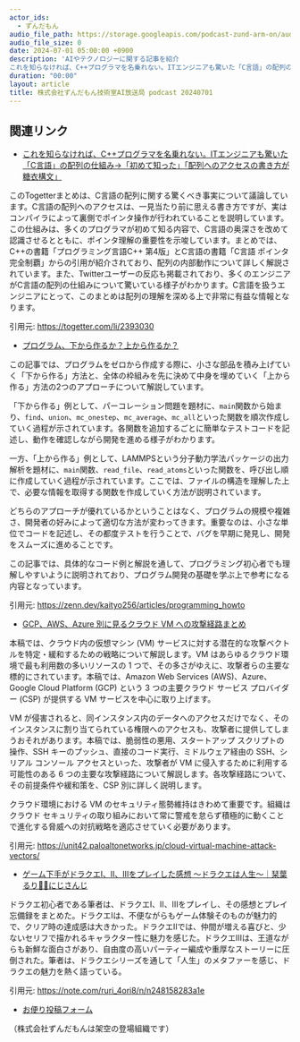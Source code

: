 ```yaml
---
actor_ids:
  - ずんだもん
audio_file_path: https://storage.googleapis.com/podcast-zund-arm-on/audio/株式会社ずんだもん技術室AI放送局_podcast_20240701.mp3
audio_file_size: 0
date: 2024-07-01 05:00:00 +0900
description: 'AIやテクノロジーに関する記事を紹介  
これを知らなければ、C++プログラマを名乗れない。ITエンジニアも驚いた「C言語」の配列の仕組み→「初めて知った」「配列へのアクセスの書き方が糖衣構文」、プログラム、下から作るか？上から作るか？、GCP、AWS、Azure 別に見るクラウド VM への攻撃経路まとめ、ゲーム下手がドラクエⅠ、Ⅱ、Ⅲをプレイした感想 ～ドラクエは人生～｜栞葉るり🚓🐾にじさんじ'
duration: "00:00"
layout: article
title: 株式会社ずんだもん技術室AI放送局 podcast 20240701
---
```


## 関連リンク


- [これを知らなければ、C++プログラマを名乗れない。ITエンジニアも驚いた「C言語」の配列の仕組み→「初めて知った」「配列へのアクセスの書き方が糖衣構文」](https://togetter.com/li/2393030)  


このTogetterまとめは、C言語の配列に関する驚くべき事実について議論しています。C言語の配列へのアクセスは、一見当たり前に思える書き方ですが、実はコンパイラによって裏側でポインタ操作が行われていることを説明しています。この仕組みは、多くのプログラマが初めて知る内容で、C言語の奥深さを改めて認識させるとともに、ポインタ理解の重要性を示唆しています。まとめでは、C++の書籍「プログラミング言語C++ 第4版」とC言語の書籍「C言語 ポインタ完全制覇」からの引用が紹介されており、配列の内部動作について詳しく解説されています。また、Twitterユーザーの反応も掲載されており、多くのエンジニアがC言語の配列の仕組みについて驚いている様子がわかります。C言語を扱うエンジニアにとって、このまとめは配列の理解を深める上で非常に有益な情報となります。 


引用元: https://togetter.com/li/2393030


- [プログラム、下から作るか？上から作るか？](https://zenn.dev/kaityo256/articles/programming_howto)  


この記事では、プログラムをゼロから作成する際に、小さな部品を積み上げていく「下から作る」方法と、全体の枠組みを先に決めて中身を埋めていく「上から作る」方法の2つのアプローチについて解説しています。

「下から作る」例として、パーコレーション問題を題材に、`main`関数から始まり、`find`、`union`、`mc_onestep`、`mc_average`、`mc_all`といった関数を順次作成していく過程が示されています。各関数を追加するごとに簡単なテストコードを記述し、動作を確認しながら開発を進める様子がわかります。

一方、「上から作る」例として、LAMMPSという分子動力学法パッケージの出力解析を題材に、`main`関数、`read_file`、`read_atoms`といった関数を、呼び出し順に作成していく過程が示されています。ここでは、ファイルの構造を理解した上で、必要な情報を取得する関数を作成していく方法が説明されています。

どちらのアプローチが優れているかということはなく、プログラムの規模や複雑さ、開発者の好みによって適切な方法が変わってきます。重要なのは、小さな単位でコードを記述し、その都度テストを行うことで、バグを早期に発見し、開発をスムーズに進めることです。 

この記事では、具体的なコード例と解説を通して、プログラミング初心者でも理解しやすいように説明されており、プログラム開発の基礎を学ぶ上で参考になる内容となっています。


引用元: https://zenn.dev/kaityo256/articles/programming_howto


- [GCP、AWS、Azure 別に見るクラウド VM への攻撃経路まとめ](https://unit42.paloaltonetworks.jp/cloud-virtual-machine-attack-vectors/)  


本稿では、クラウド内の仮想マシン (VM) サービスに対する潜在的な攻撃ベクトルを特定・緩和するための戦略について解説します。VM はあらゆるクラウド環境で最も利用数の多いリソースの 1 つで、その多さがゆえに、攻撃者らの主要な標的にされています。本稿では、Amazon Web Services (AWS)、Azure、Google Cloud Platform (GCP) という 3 つの主要クラウド サービス プロバイダー (CSP) が提供する VM サービスを中心に取り上げます。

VM が侵害されると、同インスタンス内のデータへのアクセスだけでなく、そのインスタンスに割り当てられている権限へのアクセスも、攻撃者に提供してしまうおそれがあります。本稿では、脆弱性の悪用、スタートアップ スクリプトの操作、SSH キーのプッシュ、直接のコード実行、ミドルウェア経由の SSH、シリアル コンソール アクセスといった、攻撃者が VM に侵入するために利用する可能性のある 6 つの主要な攻撃経路について解説します。各攻撃経路について、その前提条件や緩和策を、CSP 別に詳しく説明します。

クラウド環境における VM のセキュリティ態勢維持はきわめて重要です。組織はクラウド セキュリティの取り組みにおいて常に警戒を怠らず積極的に動くことで進化する脅威への対抗戦略を適応させていく必要があります。


引用元: https://unit42.paloaltonetworks.jp/cloud-virtual-machine-attack-vectors/


- [ゲーム下手がドラクエⅠ、Ⅱ、Ⅲをプレイした感想 ～ドラクエは人生～｜栞葉るり🚓🐾にじさんじ](https://note.com/ruri_4ori8/n/n248158283a1e)  


ドラクエ初心者である筆者は、ドラクエⅠ、Ⅱ、Ⅲをプレイし、その感想とプレイ忘備録をまとめた。ドラクエⅠは、不便ながらもゲーム体験そのものが魅力的で、クリア時の達成感は大きかった。ドラクエⅡでは、仲間が増える喜びと、少ないセリフで描かれるキャラクター性に魅力を感じた。ドラクエⅢは、王道ながらも新鮮な面白さがあり、自由度の高いパーティー編成や重厚なストーリーに圧倒された。筆者は、ドラクエシリーズを通して「人生」のメタファーを感じ、ドラクエの魅力を熱く語っている。 


引用元: https://note.com/ruri_4ori8/n/n248158283a1e



- [お便り投稿フォーム](https://forms.gle/ffg4JTfqdiqK62qf9)

（株式会社ずんだもんは架空の登場組織です）

